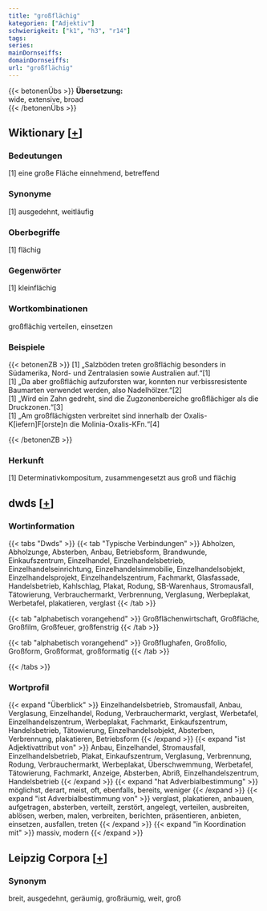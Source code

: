 ```yaml
---
title: "großflächig"
kategorien: ["Adjektiv"]
schwierigkeit: ["k1", "h3", "r14"]
tags:
series:
mainDornseiffs:
domainDornseiffs:
url: "großflächig"
---
```


{{< betonenÜbs >}}
**Übersetzung:**  
wide, extensive, broad  
{{< /betonenÜbs >}}

## Wiktionary [[+](https://de.wiktionary.org/wiki/großflächig)]

### Bedeutungen
[1] eine große Fläche einnehmend, betreffend  

### Synonyme
[1] ausgedehnt, weitläufig  

### Oberbegriffe
[1] flächig  

### Gegenwörter
[1] kleinflächig  

### Wortkombinationen
großflächig verteilen, einsetzen  

### Beispiele
{{< betonenZB >}}
[1] „Salzböden treten großflächig besonders in Südamerika, Nord- und Zentralasien sowie Australien auf.“[1]  
[1] „Da aber großflächig aufzuforsten war, konnten nur verbissresistente Baumarten verwendet werden, also Nadelhölzer.“[2]  
[1] „Wird ein Zahn gedreht, sind die Zugzonenbereiche großflächiger als die Druckzonen.“[3]  
[1] „Am großflächigsten verbreitet sind innerhalb der Oxalis-K[iefern]F[orste]n die Molinia-Oxalis-KFn.“[4]  

{{< /betonenZB >}}
### Herkunft
[1] Determinativkompositum, zusammengesetzt aus groß und flächig  



## dwds [[+](https://www.dwds.de/wb/großflächig)]

### Wortinformation
{{< tabs "Dwds" >}}
{{< tab "Typische Verbindungen" >}}
Abholzen, Abholzunge, Absterben, Anbau, Betriebsform, Brandwunde, Einkaufszentrum, Einzelhandel, Einzelhandelsbetrieb, Einzelhandelseinrichtung, Einzelhandelsimmobilie, Einzelhandelsobjekt, Einzelhandelsprojekt, Einzelhandelszentrum, Fachmarkt, Glasfassade, Handelsbetrieb, Kahlschlag, Plakat, Rodung, SB-Warenhaus, Stromausfall, Tätowierung, Verbrauchermarkt, Verbrennung, Verglasung, Werbeplakat, Werbetafel, plakatieren, verglast
{{< /tab >}}

{{< tab "alphabetisch vorangehend" >}}
Großflächenwirtschaft, Großfläche, Großfilm, Großfeuer, großfenstrig
{{< /tab >}}

{{< tab "alphabetisch vorangehend" >}}
Großflughafen, Großfolio, Großform, Großformat, großformatig
{{< /tab >}}

{{< /tabs >}}

### Wortprofil
{{< expand "Überblick" >}} Einzelhandelsbetrieb, Stromausfall, Anbau, Verglasung, Einzelhandel, Rodung, Verbrauchermarkt, verglast, Werbetafel, Einzelhandelszentrum, Werbeplakat, Fachmarkt, Einkaufszentrum, Handelsbetrieb, Tätowierung, Einzelhandelsobjekt, Absterben, Verbrennung, plakatieren, Betriebsform {{< /expand >}}
{{< expand "ist Adjektivattribut von" >}} Anbau, Einzelhandel, Stromausfall, Einzelhandelsbetrieb, Plakat, Einkaufszentrum, Verglasung, Verbrennung, Rodung, Verbrauchermarkt, Werbeplakat, Überschwemmung, Werbetafel, Tätowierung, Fachmarkt, Anzeige, Absterben, Abriß, Einzelhandelszentrum, Handelsbetrieb {{< /expand >}}
{{< expand "hat Adverbialbestimmung" >}} möglichst, derart, meist, oft, ebenfalls, bereits, weniger {{< /expand >}}
{{< expand "ist Adverbialbestimmung von" >}} verglast, plakatieren, anbauen, aufgetragen, absterben, verteilt, zerstört, angelegt, verteilen, ausbreiten, ablösen, werben, malen, verbreiten, berichten, präsentieren, anbieten, einsetzen, ausfallen, treten {{< /expand >}}
{{< expand "in Koordination mit" >}} massiv, modern {{< /expand >}}

## Leipzig Corpora [[+](https://corpora.uni-leipzig.de/en/res?word=großflächig&corpusId=deu_newscrawl-public_2018)]


### Synonym
breit, ausgedehnt, geräumig, großräumig, weit, groß

